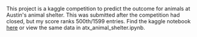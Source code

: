 This project is a kaggle competition to predict the outcome for animals at Austin's animal shelter. This was submitted after the competition had closed, but my score ranks 500th/1599 entries. Find the kaggle notebook [here](https://www.kaggle.com/dblabs/fork-of-kernelce75741753/edit/run/39099976) or view the same data in atx_animal_shelter.ipynb.
